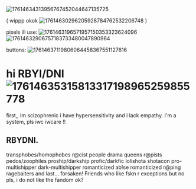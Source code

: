 ![17614634313956767452044647135725](https://github.com/user-attachments/assets/6e9bcd6b-3aea-4deb-b2e9-290b50f643f5)


( wippp okok ![17614630296205928784762532206748](https://github.com/user-attachments/assets/3b3ddf7e-a681-4324-954a-4188e7c58b2d) ) 

pixels ill use: ![1761463196571957150353323624096](https://github.com/user-attachments/assets/8534c460-b502-4b05-8874-d11475e0d679) ![17614632906757183733480047890964](https://github.com/user-attachments/assets/d7e763c0-5161-46c9-b464-6a1dec1b6f35)

buttons: ![17614637119806064458367551127616](https://github.com/user-attachments/assets/c4b0dfb4-7054-487f-af01-0aa7bcfda098)

# hi RBYI/DNI ![17614635315813317198965259855778](https://github.com/user-attachments/assets/d7c12dec-b312-42b7-b0be-c50f6ee73386)

first,, im scizophrenic i have hypersensitivity and i lack empathy. I'm a system,  pls iwc iwcare !!

 ## RBYDNI. 

 transphobes/homophobes 
 r@cist people
 drama queens
 r@pists
 pedos/zoophiles
 proship/darkship
 profic/darkfic
 lolishota
 shotacon
 pro-multishipper
 dark-multishipper
 romanticized ab!se
 romanticized r@ping
 ragebaiters and last... forsaken! Friends who like fskn r exceptions but no pls, i do not like the fandom ok?
 

